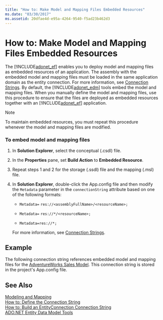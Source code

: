```yaml
---
title: "How to: Make Model and Mapping Files Embedded Resources"
ms.date: "03/30/2017"
ms.assetid: 20dfae4d-e95a-4264-9540-f5ad23b462d3
---
```

# How to: Make Model and Mapping Files Embedded Resources
The [!INCLUDE[adonet_ef](../../../../../includes/adonet-ef-md.md)] enables you to deploy model and mapping files as embedded resources of an application. The assembly with the embedded model and mapping files must be loaded in the same application domain as the entity connection. For more information, see [Connection Strings](../../../../../docs/framework/data/adonet/ef/connection-strings.md). By default, the [!INCLUDE[adonet_edm](../../../../../includes/adonet-edm-md.md)] tools embed the model and mapping files. When you manually define the model and mapping files, use this procedure to ensure that the files are deployed as embedded resources together with an [!INCLUDE[adonet_ef](../../../../../includes/adonet-ef-md.md)] application.  
  
> [!NOTE]
>  To maintain embedded resources, you must repeat this procedure whenever the model and mapping files are modified.  
  
### To embed model and mapping files  
  
1. In **Solution Explorer**, select the conceptual (.csdl) file.  
  
2. In the **Properties** pane, set **Build Action** to **Embedded Resource**.  
  
3. Repeat steps 1 and 2 for the storage (.ssdl) file and the mapping (.msl) file.  
  
4. In **Solution Explorer**, double-click the App.config file and then modify the `Metadata` parameter in the `connectionString` attribute based on one of the following formats:  
  
   - `Metadata=` `res://<assemblyFullName>/<resourceName>;`  
  
   - `Metadata=` `res://*/<resourceName>;`  
  
   - `Metadata=res://*;`  
  
    For more information, see [Connection Strings](../../../../../docs/framework/data/adonet/ef/connection-strings.md).  
  
## Example  
 The following connection string references embedded model and mapping files for the [AdventureWorks Sales Model](http://msdn.microsoft.com/library/f16cd988-673f-4376-b034-129ca93c7832). This connection string is stored in the project's App.config file.  
  
  
  
## See Also  
 [Modeling and Mapping](../../../../../docs/framework/data/adonet/ef/modeling-and-mapping.md)  
 [How to: Define the Connection String](../../../../../docs/framework/data/adonet/ef/how-to-define-the-connection-string.md)  
 [How to: Build an EntityConnection Connection String](../../../../../docs/framework/data/adonet/ef/how-to-build-an-entityconnection-connection-string.md)  
 [ADO.NET Entity Data Model  Tools](http://msdn.microsoft.com/library/91076853-0881-421b-837a-f582f36be527)
